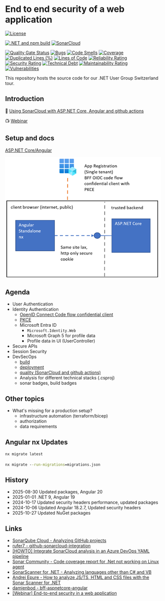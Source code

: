 # End to end security of a web application

[![License](https://img.shields.io/badge/license-Apache%20License%202.0-blue.svg)](https://github.com/secure-web-apps/EndToEndSecurityWeb/blob/main/LICENSE)

[![.NET and npm build](https://github.com/secure-web-apps/EndToEndSecurityWeb/actions/workflows/dotnet-and-npm.yml/badge.svg)](https://github.com/secure-web-apps/EndToEndSecurityWeb/actions/workflows/dotnet-and-npm.yml)
[![SonarCloud](https://github.com/secure-web-apps/EndToEndSecurityWeb/actions/workflows/quality.yml/badge.svg)](https://github.com/secure-web-apps/EndToEndSecurityWeb/actions/workflows/quality.yml)

[![Quality Gate Status](https://sonarcloud.io/api/project_badges/measure?project=secure-web-apps_EndToEndSecurityWeb&metric=alert_status&token=0d4ca287da2bcdd568de817048e1ff5ee611afe0)](https://sonarcloud.io/summary/overall?id=secure-web-apps_EndToEndSecurityWeb)
[![Bugs](https://sonarcloud.io/api/project_badges/measure?project=secure-web-apps_EndToEndSecurityWeb&metric=bugs&token=0d4ca287da2bcdd568de817048e1ff5ee611afe0)](https://sonarcloud.io/summary/overall?id=secure-web-apps_EndToEndSecurityWeb)
[![Code Smells](https://sonarcloud.io/api/project_badges/measure?project=secure-web-apps_EndToEndSecurityWeb&metric=code_smells&token=0d4ca287da2bcdd568de817048e1ff5ee611afe0)](https://sonarcloud.io/summary/overall?id=secure-web-apps_EndToEndSecurityWeb)
[![Coverage](https://sonarcloud.io/api/project_badges/measure?project=secure-web-apps_EndToEndSecurityWeb&metric=coverage&token=0d4ca287da2bcdd568de817048e1ff5ee611afe0)](https://sonarcloud.io/summary/overall?id=secure-web-apps_EndToEndSecurityWeb)
[![Duplicated Lines (%)](https://sonarcloud.io/api/project_badges/measure?project=secure-web-apps_EndToEndSecurityWeb&metric=duplicated_lines_density&token=0d4ca287da2bcdd568de817048e1ff5ee611afe0)](https://sonarcloud.io/summary/overall?id=secure-web-apps_EndToEndSecurityWeb)
[![Lines of Code](https://sonarcloud.io/api/project_badges/measure?project=secure-web-apps_EndToEndSecurityWeb&metric=ncloc&token=0d4ca287da2bcdd568de817048e1ff5ee611afe0)](https://sonarcloud.io/summary/overall?id=secure-web-apps_EndToEndSecurityWeb)
[![Reliability Rating](https://sonarcloud.io/api/project_badges/measure?project=secure-web-apps_EndToEndSecurityWeb&metric=reliability_rating&token=0d4ca287da2bcdd568de817048e1ff5ee611afe0)](https://sonarcloud.io/summary/overall?id=secure-web-apps_EndToEndSecurityWeb)
[![Security Rating](https://sonarcloud.io/api/project_badges/measure?project=secure-web-apps_EndToEndSecurityWeb&metric=security_rating&token=0d4ca287da2bcdd568de817048e1ff5ee611afe0)](https://sonarcloud.io/summary/overall?id=secure-web-apps_EndToEndSecurityWeb)
[![Technical Debt](https://sonarcloud.io/api/project_badges/measure?project=secure-web-apps_EndToEndSecurityWeb&metric=sqale_index&token=0d4ca287da2bcdd568de817048e1ff5ee611afe0)](https://sonarcloud.io/summary/overall?id=secure-web-apps_EndToEndSecurityWeb)
[![Maintainability Rating](https://sonarcloud.io/api/project_badges/measure?project=secure-web-apps_EndToEndSecurityWeb&metric=sqale_rating&token=0d4ca287da2bcdd568de817048e1ff5ee611afe0)](https://sonarcloud.io/summary/overall?id=secure-web-apps_EndToEndSecurityWeb)
[![Vulnerabilities](https://sonarcloud.io/api/project_badges/measure?project=secure-web-apps_EndToEndSecurityWeb&metric=vulnerabilities&token=0d4ca287da2bcdd568de817048e1ff5ee611afe0)](https://sonarcloud.io/summary/overall?id=secure-web-apps_EndToEndSecurityWeb)

This repository hosts the source code for our .NET User Group Switzerland tour.

## Introduction

:memo: [Using SonarCloud with ASP.NET Core, Angular and github actions](https://damienbod.com/2024/05/13/using-sonarcloud-with-asp-net-core-angular-and-github-actions/)

:tv: [Webinar](https://www.youtube.com/watch?v=6cdV-oN_Yao)

## Setup and docs

[ASP.NET Core/Angular](https://github.com/damienbod/bff-aspnetcore-angular)

![BFF production](https://github.com/damienbod/EndToEndSecurity/blob/main/images/bff-arch-production_01.png)

## Agenda

- User Authentication
- Identity Authentication
  - [OpenID Connect Code flow confidential client](https://github.com/damienbod/EndToEndSecurity/blob/main/images/OIDC%20Code%20flow.md)
  - [PKCE](https://github.com/damienbod/EndToEndSecurity/blob/main/images/PKCE.md)
  - Microsoft Entra ID
    - `Microsoft.Identity.Web`
    - Microsoft Graph 5 for profile data
    - Profile data in UI (UserController)
- Secure APIs
- Session Security
- DevSecOps
  - [build](.github/workflows/dotnet-and-npm.yml)
  - [deployment](.github/workflows/azure-webapps-dotnet-core.yml)
  - [quality (SonarCloud and github actions)](.github/workflows/quality.yml)
  - Analysis for different technical stacks (.csproj)
  - sonar badges, build badges

## Other topics

- What's missing for a production setup?
  - infrastructure automation (terraform/bicep)
  - authorization
  - data requirements

## Angular nx Updates

```cmd
nx migrate latest

nx migrate --run-migrations=migrations.json
```

## History

- 2025-08-30 Updated packages, Angular 20
- 2025-01-01 .NET 9, Angular 19
- 2024-10-17 Updated security headers performance, updated packages
- 2024-10-06 Updated Angular 18.2.7, Updated security headers
- 2025-10-27 Updated NuGet packages

## Links

- [SonarQube Cloud - Analyzing GitHub projects](https://docs.sonarsource.com/sonarcloud/getting-started/github/)
- [rufer7 - github-sonarcloud-integration](https://github.com/rufer7/github-sonarcloud-integration)
- [[HOWTO] Integrate SonarCloud analysis in an Azure DevOps YAML pipeline](https://blog.rufer.be/2023/10/06/howto-integrate-sonarcloud-analysis-in-an-azure-devops-yaml-pipeline/)
- [Sonar Community - Code coverage report for .Net not working on Linux agent](https://community.sonarsource.com/t/code-coverage-report-for-net-not-working-on-linux-agent/62087)
- [SonarScanner for .NET - Analyzing languages other than C# and VB](https://docs.sonarsource.com/sonarcloud/advanced-setup/ci-based-analysis/sonarscanner-for-net/#analyzing-languages-other-than-c-and-vb)
- [Andrei Epure - How to analyze JS/TS, HTML and CSS files with the Sonar Scanner for .NET](https://andreiepure.ro/2023/08/20/analyze-web-files-with-s4net.html)
- [damienbod - bff-aspnetcore-angular](https://github.com/damienbod/bff-aspnetcore-angular)
- [[Webinar] End-to-end security in a web application](https://community.sonarsource.com/t/webinar-end-to-end-security-in-a-web-application/115405)
